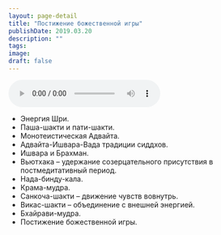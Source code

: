```yaml
---
layout: page-detail
title: "Постижение божественной игры"
publishDate: 2019.03.20
description: ""
tags:
image:
draft: false
---
```


<audio title="2019.03.20 - Постижение божественной игры.mp3" src="https://filer-api.advayta.org/v1.0/public/files/73658" controls=""></audio>

* Энергия Шри.
* Паша-шакти и пати-шакти.
* Монотеистическая Адвайта.
* Адвайта-Ишвара-Вада традиции сиддхов.
* Ишвара и Брахман.
* Вьютхака – удержание созерцательного присутствия в постмедитативный период.
* Нада-бинду-кала.
* Крама-мудра.
* Санкоча-шакти – движение чувств вовнутрь.
* Викас-шакти – объединение с внешней энергией.
* Бхайрави-мудра.
* Постижение божественной игры.

  
